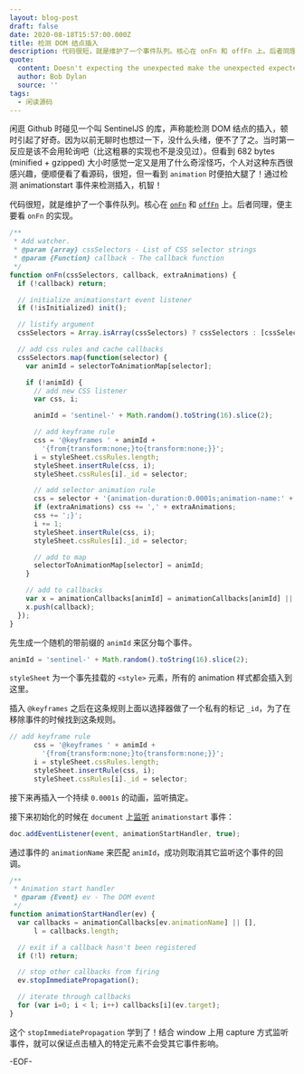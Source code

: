 ```yaml
---
layout: blog-post
draft: false
date: 2020-08-18T15:57:00.000Z
title: 检测 DOM 结点插入
description: 代码很短，就是维护了一个事件队列。核心在 onFn 和 offFn 上。后者同理，便主要看 onFn 的实现。
quote:
  content: Doesn't expecting the unexpected make the unexpected expected?
  author: Bob Dylan
  source: ''
tags:
  - 闲读源码
---
```


闲逛 Github 时碰见一个叫 SentinelJS 的库，声称能检测 DOM 结点的插入，顿时引起了好奇。因为以前无聊时也想过一下，没什么头绪，便不了了之。当时第一反应是该不会用轮询吧（比这粗暴的实现也不是没见过）。但看到 682 bytes (minified + gzipped) 大小时感觉一定又是用了什么奇淫怪巧，个人对这种东西很感兴趣，便顺便看了看源码，很短，但一看到 `animation` 时便拍大腿了！通过检测 animationstart 事件来检测插入，机智！

代码很短，就是维护了一个事件队列。核心在 [`onFn`](https://github.com/muicss/sentineljs/blob/master/src/sentinel.js#L37) 和 [`offFn`](https://github.com/muicss/sentineljs/blob/master/src/sentinel.js#L87) 上。后者同理，便主要看 `onFn` 的实现。

```javascript
/**
 * Add watcher.
 * @param {array} cssSelectors - List of CSS selector strings
 * @param {Function} callback - The callback function
 */
function onFn(cssSelectors, callback, extraAnimations) {
  if (!callback) return;

  // initialize animationstart event listener
  if (!isInitialized) init();

  // listify argument
  cssSelectors = Array.isArray(cssSelectors) ? cssSelectors : [cssSelectors];

  // add css rules and cache callbacks
  cssSelectors.map(function(selector) {
    var animId = selectorToAnimationMap[selector];

    if (!animId) {
      // add new CSS listener
      var css, i;

      animId = 'sentinel-' + Math.random().toString(16).slice(2);

      // add keyframe rule
      css = '@keyframes ' + animId +
        '{from{transform:none;}to{transform:none;}}';
      i = styleSheet.cssRules.length;
      styleSheet.insertRule(css, i);
      styleSheet.cssRules[i]._id = selector;

      // add selector animation rule
      css = selector + '{animation-duration:0.0001s;animation-name:' + animId;
      if (extraAnimations) css += ',' + extraAnimations;
      css += ';}';
      i += 1;
      styleSheet.insertRule(css, i);
      styleSheet.cssRules[i]._id = selector;

      // add to map
      selectorToAnimationMap[selector] = animId;
    }

    // add to callbacks
    var x = animationCallbacks[animId] = animationCallbacks[animId] || [];
    x.push(callback);
  });
}
```

先生成一个随机的带前缀的 `animId` 来区分每个事件。

```javascript
animId = 'sentinel-' + Math.random().toString(16).slice(2);
```

`styleSheet` 为一个事先挂载的 `<style>` 元素，所有的 animation 样式都会插入到这里。

插入 `@keyframes` 之后在这条规则上面以选择器做了一个私有的标记 `_id`，为了在移除事件的时候找到这条规则。

```javascript
// add keyframe rule
      css = '@keyframes ' + animId +
        '{from{transform:none;}to{transform:none;}}';
      i = styleSheet.cssRules.length;
      styleSheet.insertRule(css, i);
      styleSheet.cssRules[i]._id = selector;
```

接下来再插入一个持续 `0.0001s` 的动画，监听搞定。

接下来初始化的时候在 `document` 上[监听](https://github.com/muicss/sentineljs/blob/master/src/sentinel.js#L18) `animationstart` 事件：

```javascript
doc.addEventListener(event, animationStartHandler, true);
```

通过事件的 `animationName` 来匹配 `animId`，成功则取消其它监听这个事件的回调。

```javascript
/**
 * Animation start handler
 * @param {Event} ev - The DOM event
 */
function animationStartHandler(ev) {
  var callbacks = animationCallbacks[ev.animationName] || [],
      l = callbacks.length;

  // exit if a callback hasn't been registered
  if (!l) return;

  // stop other callbacks from firing
  ev.stopImmediatePropagation();

  // iterate through callbacks
  for (var i=0; i < l; i++) callbacks[i](ev.target);
}
```

这个 `stopImmediatePropagation` 学到了！结合 window 上用 capture 方式监听事件，就可以保证点击植入的特定元素不会受其它事件影响。

-EOF-

